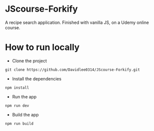 # JScourse-Forkify

A recipe search application. Finished with vanilla JS, on a Udemy online course.

# How to run locally

- Clone the project

`
git clone https://github.com/Davidlee0314/JScourse-Forkify.git
`

- Install the dependencies

`
npm install
`

- Run the app

`
npm run dev
`

- Build the app

`
npm run build
`

